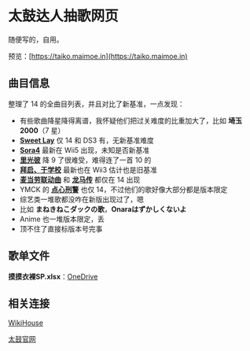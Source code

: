 # 太鼓达人抽歌网页
随便写的，自用。

预览：[https://taiko.maimoe.in](https://taiko.maimoe.in)

## 曲目信息
整理了 14 的全曲目列表，并且对比了新基准，一点发现：
- 有些歌曲降星降得离谱，我怀疑他们把过关难度的比重加大了，比如 **埼玉2000**（7 星）
- **[Sweet Lay](http://www.wikihouse.com/taiko/index.php?%C6%F1%B0%D7%C5%D9%C9%BD%2F%A4%AA%A4%CB%2FSweet%20Lay)** 仅 14 和 DS3 有，无新基准难度
- **[Sora4](http://www.wikihouse.com/taiko/index.php?%C6%F1%B0%D7%C5%D9%C9%BD%2F%A4%AA%A4%CB%2FSORA-IV%20%A5%D6%A5%F3%A5%D1%A5%BD%A5%F3%A5%B0)** 最新在 Wii5 出现，未知是否新基准
- **[里光彼](http://www.wikihouse.com/taiko/index.php?%C6%F1%B0%D7%C5%D9%C9%BD%2F%A4%AA%A4%CB%2F%A5%D2%A5%AB%A5%EA%A5%CE%A5%AB%A5%CA%A5%BF%A5%D8%28%CE%A2%C9%E8%CC%CC%29)** 降 9 了很难受，难得连了一首 10 的
- **[拜启、于学校](https://www.wikihouse.com/taiko/index.php?%C6%F1%B0%D7%C5%D9%C9%BD%2F%A4%AA%A4%CB%2F%C7%D2%B7%BC%A1%A2%B3%D8%B9%BB%A4%CB%A4%C6%A1%C4%28%CE%A2%C9%E8%CC%CC%29)** 最新也在 Wii3 估计也是旧基准
- **[麦当劳联动曲](http://www.wikihouse.com/taiko/index.php?%C6%F1%B0%D7%C5%D9%C9%BD%2F%A4%AA%A4%CB%2F%A5%D1%A5%D1%A5%DE%A5%DE%A5%DE%A5%C3%A5%AF)** 和 **[龙马传](http://www.wikihouse.com/taiko/index.php?%C6%F1%B0%D7%C5%D9%C9%BD%2F%A4%AA%A4%CB%2F%CE%B6%C7%CF%C5%C1)** 都仅在 14 出现
- YMCK 的 **[点心刑警](http://www.wikihouse.com/taiko/index.php?%C6%F1%B0%D7%C5%D9%C9%BD%2F%A4%AA%A4%CB%2F%A4%AA%B2%DB%BB%D2%B7%BA%BB%F6%A4%CE%B2%CE)** 也仅 14，不过他们的歌好像大部分都是版本限定
- 综艺类一堆歌都没咋在新版出现过了，嗯
- 比如 **まねきねこダックの歌**，**Onaraはずかしくないよ**
- Anime 也一堆版本限定，丢
- 顶不住了直接标版本号完事

## 歌单文件
**摸摸衣裸SP.xlsx**：[OneDrive](https://1drv.ms/x/s!ArePsgkuEqXhqAGZ6qnzPnVCpwsG?e=CLKfPt)

## 相关连接
[WikiHouse](http://www.wikihouse.com/taiko/)

[太鼓官网](https://taiko-ch.net/)